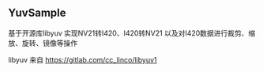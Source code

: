 ## YuvSample
基于开源库libyuv 实现NV21转I420、I420转NV21 以及对I420数据进行裁剪、缩放、旋转、镜像等操作

libyuv 来自 https://gitlab.com/cc_linco/libyuv1